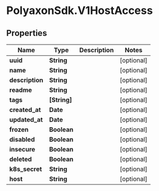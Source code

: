 # PolyaxonSdk.V1HostAccess

## Properties
Name | Type | Description | Notes
------------ | ------------- | ------------- | -------------
**uuid** | **String** |  | [optional] 
**name** | **String** |  | [optional] 
**description** | **String** |  | [optional] 
**readme** | **String** |  | [optional] 
**tags** | **[String]** |  | [optional] 
**created_at** | **Date** |  | [optional] 
**updated_at** | **Date** |  | [optional] 
**frozen** | **Boolean** |  | [optional] 
**disabled** | **Boolean** |  | [optional] 
**insecure** | **Boolean** |  | [optional] 
**deleted** | **Boolean** |  | [optional] 
**k8s_secret** | **String** |  | [optional] 
**host** | **String** |  | [optional] 


